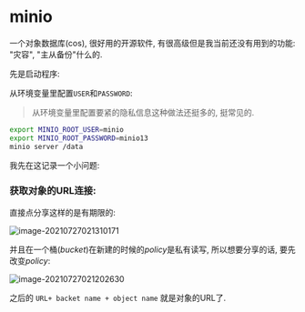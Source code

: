 # minio

一个对象数据库(cos), 很好用的开源软件, 有很高级但是我当前还没有用到的功能: "灾容", "主从备份"什么的.





先是启动程序:

从环境变量里配置`USER`和`PASSWORD`:

> 从环境变量里配置要紧的隐私信息这种做法还挺多的, 挺常见的.

```bash
export MINIO_ROOT_USER=minio
export MINIO_ROOT_PASSWORD=minio13 
minio server /data
```









我先在这记录一个小问题:



### 获取对象的URL连接:

直接点分享这样的是有期限的:

![image-20210727021310171](C:\Users\aruix\AppData\Roaming\Typora\typora-user-images\image-20210727021310171.png)

并且在一个桶(*bucket*)在新建的时候的*policy*是私有读写, 所以想要分享的话, 要先改变*policy*:

![image-20210727021202630](C:\Users\aruix\AppData\Roaming\Typora\typora-user-images\image-20210727021202630.png)

之后的 `URL+ backet name + object name` 就是对象的URL了.